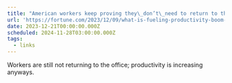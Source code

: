 ```yaml
---
title: "American workers keep proving they\_don’t\_need to return to the office to be productive"
url: 'https://fortune.com/2023/12/09/what-is-fueling-productivity-boom-four-reasons/'
date: 2023-12-21T00:00:00.000Z
scheduled: 2024-11-28T03:00:00.000Z
tags:
  - links
---
```


Workers are still not returning to the office; productivity is increasing anyways.
